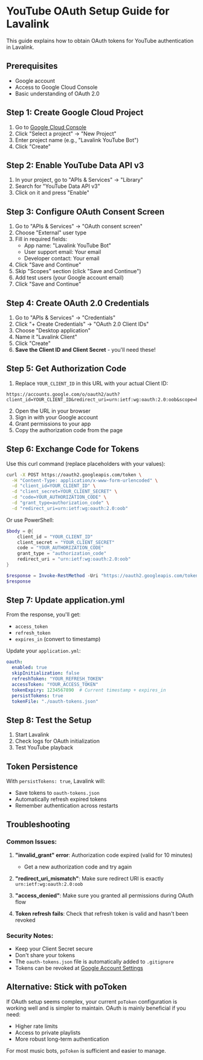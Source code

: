 # YouTube OAuth Setup Guide for Lavalink

This guide explains how to obtain OAuth tokens for YouTube authentication in Lavalink.

## Prerequisites

- Google account
- Access to Google Cloud Console
- Basic understanding of OAuth 2.0

## Step 1: Create Google Cloud Project

1. Go to [Google Cloud Console](https://console.cloud.google.com/)
2. Click "Select a project" → "New Project"
3. Enter project name (e.g., "Lavalink YouTube Bot")
4. Click "Create"

## Step 2: Enable YouTube Data API v3

1. In your project, go to "APIs & Services" → "Library"
2. Search for "YouTube Data API v3"
3. Click on it and press "Enable"

## Step 3: Configure OAuth Consent Screen

1. Go to "APIs & Services" → "OAuth consent screen"
2. Choose "External" user type
3. Fill in required fields:
   - App name: "Lavalink YouTube Bot"
   - User support email: Your email
   - Developer contact: Your email
4. Click "Save and Continue"
5. Skip "Scopes" section (click "Save and Continue")
6. Add test users (your Google account email)
7. Click "Save and Continue"

## Step 4: Create OAuth 2.0 Credentials

1. Go to "APIs & Services" → "Credentials"
2. Click "+ Create Credentials" → "OAuth 2.0 Client IDs"
3. Choose "Desktop application"
4. Name it "Lavalink Client"
5. Click "Create"
6. **Save the Client ID and Client Secret** - you'll need these!

## Step 5: Get Authorization Code

1. Replace `YOUR_CLIENT_ID` in this URL with your actual Client ID:
```
https://accounts.google.com/o/oauth2/auth?client_id=YOUR_CLIENT_ID&redirect_uri=urn:ietf:wg:oauth:2.0:oob&scope=https://www.googleapis.com/auth/youtube&response_type=code&access_type=offline&prompt=consent
```

2. Open the URL in your browser
3. Sign in with your Google account
4. Grant permissions to your app
5. Copy the authorization code from the page

## Step 6: Exchange Code for Tokens

Use this curl command (replace placeholders with your values):

```bash
curl -X POST https://oauth2.googleapis.com/token \
  -H "Content-Type: application/x-www-form-urlencoded" \
  -d "client_id=YOUR_CLIENT_ID" \
  -d "client_secret=YOUR_CLIENT_SECRET" \
  -d "code=YOUR_AUTHORIZATION_CODE" \
  -d "grant_type=authorization_code" \
  -d "redirect_uri=urn:ietf:wg:oauth:2.0:oob"
```

Or use PowerShell:

```powershell
$body = @{
    client_id = "YOUR_CLIENT_ID"
    client_secret = "YOUR_CLIENT_SECRET"
    code = "YOUR_AUTHORIZATION_CODE"
    grant_type = "authorization_code"
    redirect_uri = "urn:ietf:wg:oauth:2.0:oob"
}

$response = Invoke-RestMethod -Uri "https://oauth2.googleapis.com/token" -Method Post -Body $body
$response
```

## Step 7: Update application.yml

From the response, you'll get:
- `access_token`
- `refresh_token`
- `expires_in` (convert to timestamp)

Update your `application.yml`:

```yaml
oauth:
  enabled: true
  skipInitialization: false
  refreshToken: "YOUR_REFRESH_TOKEN"
  accessToken: "YOUR_ACCESS_TOKEN"
  tokenExpiry: 1234567890  # Current timestamp + expires_in
  persistTokens: true
  tokenFile: "./oauth-tokens.json"
```

## Step 8: Test the Setup

1. Start Lavalink
2. Check logs for OAuth initialization
3. Test YouTube playback

## Token Persistence

With `persistTokens: true`, Lavalink will:
- Save tokens to `oauth-tokens.json`
- Automatically refresh expired tokens
- Remember authentication across restarts

## Troubleshooting

### Common Issues:

1. **"invalid_grant" error**: Authorization code expired (valid for 10 minutes)
   - Get a new authorization code and try again

2. **"redirect_uri_mismatch"**: Make sure redirect URI is exactly `urn:ietf:wg:oauth:2.0:oob`

3. **"access_denied"**: Make sure you granted all permissions during OAuth flow

4. **Token refresh fails**: Check that refresh token is valid and hasn't been revoked

### Security Notes:

- Keep your Client Secret secure
- Don't share your tokens
- The `oauth-tokens.json` file is automatically added to `.gitignore`
- Tokens can be revoked at [Google Account Settings](https://myaccount.google.com/permissions)

## Alternative: Stick with poToken

If OAuth setup seems complex, your current `poToken` configuration is working well and is simpler to maintain. OAuth is mainly beneficial if you need:
- Higher rate limits
- Access to private playlists
- More robust long-term authentication

For most music bots, `poToken` is sufficient and easier to manage.